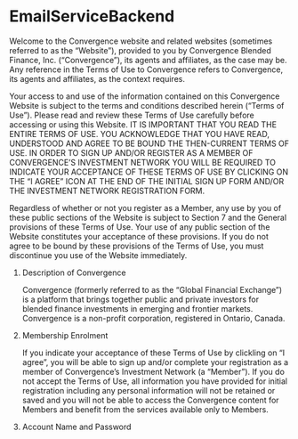 # EmailServiceBackend

Welcome to the Convergence website and related websites (sometimes referred to as the “Website”), provided to you by Convergence Blended Finance, Inc. (“Convergence”), its agents and affiliates, as the case may be. Any reference in the Terms of Use to Convergence refers to Convergence, its agents and affiliates, as the context requires. 

Your access to and use of the information contained on this Convergence Website is subject to the terms and conditions described herein (“Terms of Use”). Please read and review these Terms of Use carefully before accessing or using this Website. IT IS IMPORTANT THAT YOU READ THE ENTIRE TERMS OF USE. YOU ACKNOWLEDGE THAT YOU HAVE READ, UNDERSTOOD AND AGREE TO BE BOUND THE THEN-CURRENT TERMS OF USE. IN ORDER TO SIGN UP AND/OR REGISTER AS A MEMBER OF CONVERGENCE’S INVESTMENT NETWORK YOU WILL BE REQUIRED TO INDICATE YOUR ACCEPTANCE OF THESE TERMS OF USE BY CLICKING ON THE “I AGREE” ICON AT THE END OF THE INITIAL SIGN UP FORM AND/OR THE INVESTMENT NETWORK REGISTRATION FORM. 

Regardless of whether or not you register as a Member, any use by you of these public sections of the Website is subject to Section 7 and the General provisions of these Terms of Use. Your use of any public section of the Website constitutes your acceptance of these provisions. If you do not agree to be bound by these provisions of the Terms of Use, you must discontinue you use of the Website immediately. 
&nbsp;

1.	Description of Convergence   

     Convergence (formerly referred to as the “Global Financial Exchange”) is a platform that brings together public and private investors for blended finance investments in emerging and frontier markets. Convergence is a non-profit corporation, registered in Ontario, Canada. 


2.	Membership Enrolment

     If you indicate your acceptance of these Terms of Use by clickling on “I agree”, you will be able to sign up and/or complete your registration as a member of Convergence’s Investment Network (a “Member”). If you do not accept the Terms of Use, all information you have provided for initial registration including any personal information will not be retained or saved and you will not be able to access the Convergence content for Members and benefit from the services available only to Members.


3.	Account Name and Password
